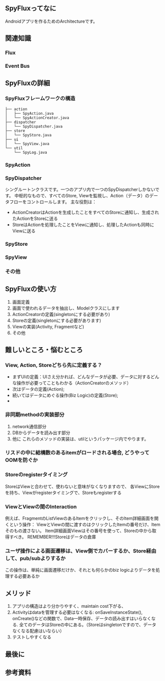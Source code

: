 ## SpyFluxってなに
Androidアプリを作るためのArchitectureです。

## 関連知識
### Flux
### Event Bus

## SpyFluxの詳細
### SpyFluxフレームワークの構造
```
├── action
│   ├── SpyAction.java
│   └── SpyActionCreator.java
├── dispatcher
│   └── SpyDispatcher.java
├── store
│   └── SpyStore.java
├── ui
│   └── SpyView.java
└── util
    └── SpyLog.java
```
### SpyAction

### SpyDispatcher
シングルートンクラスです。一つのアプリ内で一つのSpyDispatcherしかないです。
中枢的なもので、すべてのStore, Viewを監視し、Action（データ）のデータフローをコントロールします。
主な役割は：
- ActionCreatorはActionを生成したことをすべてのStoreに通知し、生成されたActionをStoreに送る
- StoreはActionを処理したことをViewに通知し、処理したActionも同時にViewに送る

### SpyStore

### SpyView

### その他

## SpyFluxの使い方
1. 画面定義
2. 画面で使われるデータを抽出し、Modelクラスにします
3. ActionCreatorの定義(singletonにする必要があり)
4. Storeの定義(singletonにする必要があります)
5. Viewの実装(Activity, Fragmentなど)
6. その他



## 難しいところ・悩むところ
### View, Action, Storeどちら先に定義する？
- まずUIの定義：UIさえ分かれば、どんなデータが必要、データに対するどんな操作が必要ってこともわかる（ActionCreatorのメソッド）
- 次はデータの定義(Action);
- 続いてはデータにめぐる操作(Biz Logic)の定義(Store);
- 
### 非同期methodの実装部分
1. network通信部分
2. DBからデータを読み出す部分
3. 他に
これらのメソッドの実装は、utilというパッケージ内でやります。

### リスドの中に結構数のあるitemがロードされる場合, どうやってOOMを防ぐか

### Storeのregisterタイミング
StoreはViewと合わせて、使わないと意味がなくなりますので、
各ViewにStoreを持ち、Viewがregisterタイミングで、Storeもregisterする

### ViewとViewの間のInteraction
例えば、FragmentのListViewのあるItemをクリックし、そのItem詳細画面を開くという操作：
ViewとViewの間に渡すのはクリックしたItemの番号だけ、Itemそのもの渡さない。
Item詳細画面Viewはその番号を使って、Storeの中から取得すべき。
REMEMBER!!!Storeはデータの倉庫

### ユーザ操作による画面遷移は、View側でカバーするか、Store経由して、pub/subよりするか
この操作は、単純に画面遷移だけか、それとも何らかのbiz logicよりデータを処理する必要あるか

## メリッド
1. アプリの構造はより分かりやすく、maintain cost下がる、
2. Activityはdataを管理する必要はなくなる: onSaveInstanceState(), onCreate()などの関数で、Data一時保存、データの読み出すはいらなくなる.
全てのデータはStoreの中にある。（Storeはsingletonですので、データなくなる配慮はいならい）
3. テストしやすくなる

## 最後に

## 参考資料


